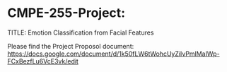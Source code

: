 # CMPE-255-Project: 

TITLE: Emotion Classification from Facial Features  

Please find the Project Proposol document: https://docs.google.com/document/d/1k50fLW6tWohcUyZiIvPmlMaIWp-FCxBezfLu6VcE3vk/edit
